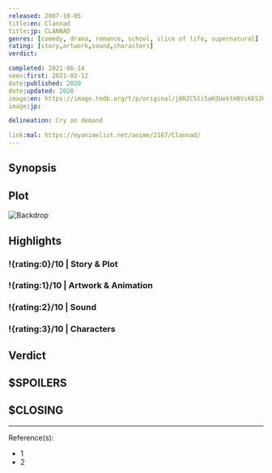 ```yaml
---
released: 2007-10-05
title:en: Clannad
title:jp: CLANNAD
genres: [comedy, drama, romance, school, slice of life, supernatural]
rating: [story,artwork,sound,characters]
verdict:

completed: 2021-06-14
seen:first: 2021-02-12
date:published: 2020
date:updated: 2020
image:en: https://image.tmdb.org/t/p/original/j8RZC51i5aH3UektH0ViKES2Ux3.jpg
image:jp:

delineation: Cry on demand

link:mal: https://myanimelist.net/anime/2167/Clannad/
---
```


## Synopsis

## Plot

![Backdrop]()

## Highlights

### !{rating:0}/10 | Story & Plot

### !{rating:1}/10 | Artwork & Animation

### !{rating:2}/10 | Sound

### !{rating:3}/10 | Characters

## Verdict

## $SPOILERS

## $CLOSING

---
Reference(s):

- 1
- 2
